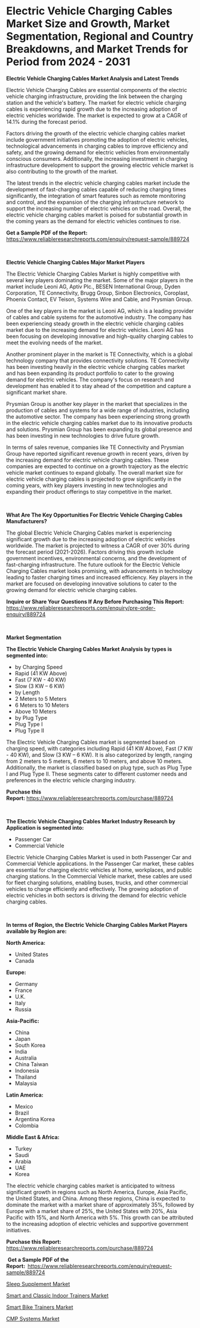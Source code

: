 <p><h1>Electric Vehicle Charging Cables Market Size and Growth, Market Segmentation, Regional and Country Breakdowns, and Market Trends for Period from 2024 -  2031</h1></p><p><strong>Electric Vehicle Charging Cables Market Analysis and Latest Trends</strong></p>
<p><p>Electric Vehicle Charging Cables are essential components of the electric vehicle charging infrastructure, providing the link between the charging station and the vehicle's battery. The market for electric vehicle charging cables is experiencing rapid growth due to the increasing adoption of electric vehicles worldwide. The market is expected to grow at a CAGR of 14.1% during the forecast period.</p><p>Factors driving the growth of the electric vehicle charging cables market include government initiatives promoting the adoption of electric vehicles, technological advancements in charging cables to improve efficiency and safety, and the growing demand for electric vehicles from environmentally conscious consumers. Additionally, the increasing investment in charging infrastructure development to support the growing electric vehicle market is also contributing to the growth of the market.</p><p>The latest trends in the electric vehicle charging cables market include the development of fast-charging cables capable of reducing charging times significantly, the integration of smart features such as remote monitoring and control, and the expansion of the charging infrastructure network to support the increasing number of electric vehicles on the road. Overall, the electric vehicle charging cables market is poised for substantial growth in the coming years as the demand for electric vehicles continues to rise.</p></p>
<p><strong>Get a Sample PDF of the Report:&nbsp;</strong> <a href="https://www.reliableresearchreports.com/enquiry/request-sample/889724">https://www.reliableresearchreports.com/enquiry/request-sample/889724</a></p>
<p>&nbsp;</p>
<p><strong>Electric Vehicle Charging Cables Major Market Players</strong></p>
<p><p>The Electric Vehicle Charging Cables Market is highly competitive with several key players dominating the market. Some of the major players in the market include Leoni AG, Aptiv Plc., BESEN International Group, Dyden Corporation, TE Connectivity, Brugg Group, Sinbon Electronics, Coroplast, Phoenix Contact, EV Teison, Systems Wire and Cable, and Prysmian Group.</p><p>One of the key players in the market is Leoni AG, which is a leading provider of cables and cable systems for the automotive industry. The company has been experiencing steady growth in the electric vehicle charging cables market due to the increasing demand for electric vehicles. Leoni AG has been focusing on developing innovative and high-quality charging cables to meet the evolving needs of the market.</p><p>Another prominent player in the market is TE Connectivity, which is a global technology company that provides connectivity solutions. TE Connectivity has been investing heavily in the electric vehicle charging cables market and has been expanding its product portfolio to cater to the growing demand for electric vehicles. The company's focus on research and development has enabled it to stay ahead of the competition and capture a significant market share.</p><p>Prysmian Group is another key player in the market that specializes in the production of cables and systems for a wide range of industries, including the automotive sector. The company has been experiencing strong growth in the electric vehicle charging cables market due to its innovative products and solutions. Prysmian Group has been expanding its global presence and has been investing in new technologies to drive future growth.</p><p>In terms of sales revenue, companies like TE Connectivity and Prysmian Group have reported significant revenue growth in recent years, driven by the increasing demand for electric vehicle charging cables. These companies are expected to continue on a growth trajectory as the electric vehicle market continues to expand globally. The overall market size for electric vehicle charging cables is projected to grow significantly in the coming years, with key players investing in new technologies and expanding their product offerings to stay competitive in the market.</p></p>
<p>&nbsp;</p>
<p><strong>What Are The Key Opportunities For Electric Vehicle Charging Cables Manufacturers?</strong></p>
<p><p>The global Electric Vehicle Charging Cables market is experiencing significant growth due to the increasing adoption of electric vehicles worldwide. The market is projected to witness a CAGR of over 30% during the forecast period (2021-2026). Factors driving this growth include government incentives, environmental concerns, and the development of fast-charging infrastructure. The future outlook for the Electric Vehicle Charging Cables market looks promising, with advancements in technology leading to faster charging times and increased efficiency. Key players in the market are focused on developing innovative solutions to cater to the growing demand for electric vehicle charging cables.</p></p>
<p><strong>Inquire or Share Your Questions If Any Before Purchasing This Report:</strong> <a href="https://www.reliableresearchreports.com/enquiry/pre-order-enquiry/889724">https://www.reliableresearchreports.com/enquiry/pre-order-enquiry/889724</a></p>
<p>&nbsp;</p>
<p><strong>Market Segmentation</strong></p>
<p><strong>The Electric Vehicle Charging Cables Market Analysis by types is segmented into:</strong></p>
<p><ul><li>by Charging Speed</li><li>Rapid (41 KW Above)</li><li>Fast (7 KW - 40 KW)</li><li>Slow (3 KW – 6 KW)</li><li>by Length</li><li>2 Meters to 5 Meters</li><li>6 Meters to 10 Meters</li><li>Above 10 Meters</li><li>by Plug Type</li><li>Plug Type Ⅰ</li><li>Plug Type Ⅱ</li></ul></p>
<p><p>The Electric Vehicle Charging Cables market is segmented based on charging speed, with categories including Rapid (41 KW Above), Fast (7 KW - 40 KW), and Slow (3 KW – 6 KW). It is also categorized by length, ranging from 2 meters to 5 meters, 6 meters to 10 meters, and above 10 meters. Additionally, the market is classified based on plug type, such as Plug Type Ⅰ and Plug Type Ⅱ. These segments cater to different customer needs and preferences in the electric vehicle charging industry.</p></p>
<p><strong>Purchase this Report:&nbsp;</strong><a href="https://www.reliableresearchreports.com/purchase/889724">https://www.reliableresearchreports.com/purchase/889724</a></p>
<p>&nbsp;</p>
<p><strong>The Electric Vehicle Charging Cables Market Industry Research by Application is segmented into:</strong></p>
<p><ul><li>Passenger Car</li><li>Commercial Vehicle</li></ul></p>
<p><p>Electric Vehicle Charging Cables Market is used in both Passenger Car and Commercial Vehicle applications. In the Passenger Car market, these cables are essential for charging electric vehicles at home, workplaces, and public charging stations. In the Commercial Vehicle market, these cables are used for fleet charging solutions, enabling buses, trucks, and other commercial vehicles to charge efficiently and effectively. The growing adoption of electric vehicles in both sectors is driving the demand for electric vehicle charging cables.</p></p>
<p>&nbsp;</p>
<p><strong>In terms of Region, the Electric Vehicle Charging Cables Market Players available by Region are:</strong></p>
<p>
    <p> <strong> North America: </strong>
        <ul>
            <li>United States</li>
            <li>Canada</li>
        </ul>
        </p> 
    <p> <strong> Europe: </strong>
        <ul>
            <li>Germany</li>
            <li>France</li>
            <li>U.K.</li>
            <li>Italy</li>
            <li>Russia</li>
        </ul>
        </p> 
    <p> <strong> Asia-Pacific: </strong>
        <ul>
            <li>China</li>
            <li>Japan</li>
            <li>South Korea</li>
            <li>India</li>
            <li>Australia</li>
            <li>China Taiwan</li>
            <li>Indonesia</li>
            <li>Thailand</li>
            <li>Malaysia</li>
        </ul>
        </p> 
    <p> <strong> Latin America: </strong>
        <ul>
            <li>Mexico</li>
            <li>Brazil</li>
            <li>Argentina Korea</li>
            <li>Colombia</li>
        </ul>
        </p> 
    <p> <strong> Middle East & Africa: </strong>
        <ul>
            <li>Turkey</li>
            <li>Saudi</li>
            <li>Arabia</li>
            <li>UAE</li>
            <li>Korea</li>
        </ul>
    </p>
    </p>
<p><p>The electric vehicle charging cables market is anticipated to witness significant growth in regions such as North America, Europe, Asia Pacific, the United States, and China. Among these regions, China is expected to dominate the market with a market share of approximately 35%, followed by Europe with a market share of 25%, the United States with 20%, Asia Pacific with 15%, and North America with 5%. This growth can be attributed to the increasing adoption of electric vehicles and supportive government initiatives.</p></p>
<p><strong>Purchase this Report: </strong><a href="https://www.reliableresearchreports.com/purchase/889724">https://www.reliableresearchreports.com/purchase/889724</a></p>
<p>&nbsp;<strong>Get a Sample PDF of the Report:&nbsp;&nbsp;</strong><a href="https://www.reliableresearchreports.com/enquiry/request-sample/889724">https://www.reliableresearchreports.com/enquiry/request-sample/889724</a></p>
<p><strong></strong></p>
<p><p><a href="https://view.publitas.com/reportprime-1/sleep-supplement-market-insights-market-players-and-forecast-till-2030/">Sleep Supplement Market</a></p><p><a href="https://view.publitas.com/reportprime-1/smart-and-classic-indoor-trainers-market-insights-market-players-and-forecast-till-2030/">Smart and Classic Indoor Trainers Market</a></p><p><a href="https://view.publitas.com/reportprime-1/smart-bike-trainers-market-challenges-opportunities-and-growth-drivers-and-major-market-players-forecasted-for-period-from-2023-2030/">Smart Bike Trainers Market</a></p><p><a href="https://zircon-bluebell-299.notion.site/CMP-Systems-Market-Size-Focuses-on-Market-Dynamics-In-Depth-Analysis-and-Future-Projections-of-its--51881895a71f40b6876ca7bbe19d863b">CMP Systems Market</a></p></p>